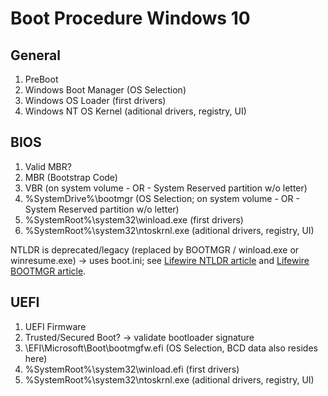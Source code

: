 # Boot Procedure Windows 10

## General

1. PreBoot
2. Windows Boot Manager (OS Selection)
3. Windows OS Loader  (first drivers)
4. Windows NT OS Kernel (aditional drivers, registry, UI)

## BIOS

1. Valid MBR? 
2. MBR (Bootstrap Code)
3. VBR (on system volume - OR - System Reserved partition w/o letter)
4. %SystemDrive%\bootmgr (OS Selection; on system volume - OR - System Reserved partition w/o letter)
5. %SystemRoot%\system32\winload.exe (first drivers)
6. %SystemRoot%\system32\ntoskrnl.exe (aditional drivers, registry, UI)

NTLDR is deprecated/legacy (replaced by BOOTMGR / winload.exe or winresume.exe) -> uses boot.ini; see [Lifewire NTLDR article](https://www.lifewire.com/what-is-ntldr-2625949) and [Lifewire BOOTMGR article](https://www.lifewire.com/windows-boot-manager-bootmgr-2625813).

## UEFI

1. UEFI Firmware
2. Trusted/Secured Boot? -> validate bootloader signature
3. \EFI\Microsoft\Boot\bootmgfw.efi (OS Selection, BCD data also resides here)
4. %SystemRoot%\system32\winload.efi (first drivers)
5. %SystemRoot%\system32\ntoskrnl.exe (aditional drivers, registry, UI)